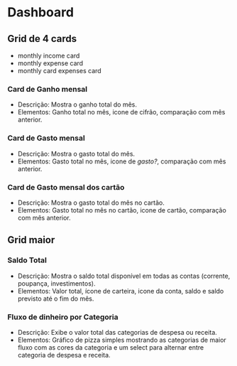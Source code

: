 # Dashboard

## Grid de 4 cards

- monthly income card
- monthly expense card
- monthly card expenses card

### Card de Ganho mensal

- Descrição: Mostra o ganho total do mês.
- Elementos: Ganho total no mês, icone de cifrão, comparação com mês anterior.

### Card de Gasto mensal

- Descrição: Mostra o gasto total do mês.
- Elementos: Gasto total no mês, icone de *gasto?*, comparação com mês anterior.

### Card de Gasto mensal dos cartão

- Descrição: Mostra o gasto total do mês no cartão.
- Elementos: Gasto total no mês no cartão, icone de cartão, comparação com mês anterior.

## Grid maior

### Saldo Total

- Descrição: Mostra o saldo total disponível em todas as contas (corrente, poupança, investimentos).
- Elementos: Valor total, ícone de carteira, icone da conta, saldo e saldo previsto até o fim do mês.

### Fluxo de dinheiro por Categoria

- Descrição: Exibe o valor total das categorias de despesa ou receita.
- Elementos: Gráfico de pizza simples mostrando as categorias de maior fluxo com as cores da categoria e um select para alternar entre categoria de despesa e receita.

